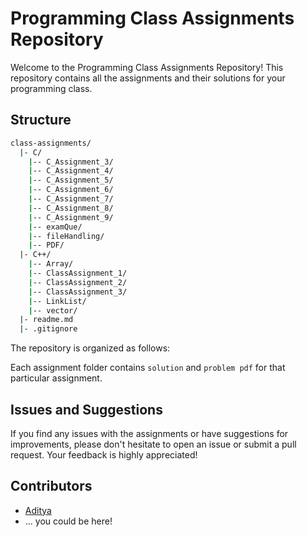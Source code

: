 # Programming Class Assignments Repository

Welcome to the Programming Class Assignments Repository! This repository contains all the assignments and their solutions for your programming class.

## Structure

```bash
class-assignments/
  |- C/
    |-- C_Assignment_3/
    |-- C_Assignment_4/
    |-- C_Assignment_5/
    |-- C_Assignment_6/
    |-- C_Assignment_7/
    |-- C_Assignment_8/
    |-- C_Assignment_9/
    |-- examQue/
    |-- fileHandling/
    |-- PDF/
  |- C++/
    |-- Array/
    |-- ClassAssignment_1/
    |-- ClassAssignment_2/
    |-- ClassAssignment_3/
    |-- LinkList/
    |-- vector/
  |- readme.md
  |- .gitignore
```

The repository is organized as follows:

Each assignment folder contains `solution` and `problem pdf` for that particular assignment. 

## Issues and Suggestions

If you find any issues with the assignments or have suggestions for improvements, please don't hesitate to open an issue or submit a pull request. Your feedback is highly appreciated!

## Contributors

- [Aditya](https://github.com/idityaGE)
- ... you could be here!

